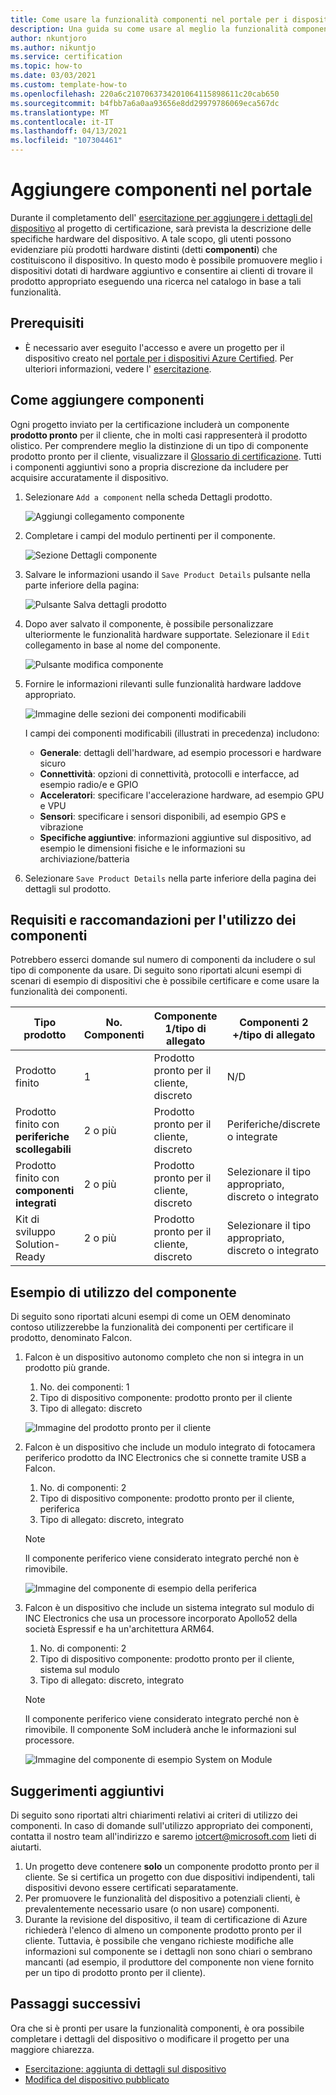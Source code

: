 ```yaml
---
title: Come usare la funzionalità componenti nel portale per i dispositivi Azure Certified
description: Una guida su come usare al meglio la funzionalità componenti della sezione dettagli dispositivo per descrivere in modo accurato il dispositivo
author: nkuntjoro
ms.author: nikuntjo
ms.service: certification
ms.topic: how-to
ms.date: 03/03/2021
ms.custom: template-how-to
ms.openlocfilehash: 220a6c2107063734201064115898611c20cab650
ms.sourcegitcommit: b4fbb7a6a0aa93656e8dd29979786069eca567dc
ms.translationtype: MT
ms.contentlocale: it-IT
ms.lasthandoff: 04/13/2021
ms.locfileid: "107304461"
---
```

# <a name="add-components-on-the-portal"></a>Aggiungere componenti nel portale

Durante il completamento dell' [esercitazione per aggiungere i dettagli del dispositivo](tutorial-02-adding-device-details.md) al progetto di certificazione, sarà prevista la descrizione delle specifiche hardware del dispositivo. A tale scopo, gli utenti possono evidenziare più prodotti hardware distinti (detti **componenti**) che costituiscono il dispositivo. In questo modo è possibile promuovere meglio i dispositivi dotati di hardware aggiuntivo e consentire ai clienti di trovare il prodotto appropriato eseguendo una ricerca nel catalogo in base a tali funzionalità.

## <a name="prerequisites"></a>Prerequisiti

- È necessario aver eseguito l'accesso e avere un progetto per il dispositivo creato nel [portale per i dispositivi Azure Certified](https://certify.azure.com). Per ulteriori informazioni, vedere l' [esercitazione](tutorial-01-creating-your-project.md).

## <a name="how-to-add-components"></a>Come aggiungere componenti

Ogni progetto inviato per la certificazione includerà un componente **prodotto pronto** per il cliente, che in molti casi rappresenterà il prodotto olistico. Per comprendere meglio la distinzione di un tipo di componente prodotto pronto per il cliente, visualizzare il [Glossario di certificazione](./resources-glossary.md). Tutti i componenti aggiuntivi sono a propria discrezione da includere per acquisire accuratamente il dispositivo.

1. Selezionare `Add a component` nella scheda Dettagli prodotto.

    ![Aggiungi collegamento componente](./media/images/add-a-component-link.png)

1. Completare i campi del modulo pertinenti per il componente.

    ![Sezione Dettagli componente](./media/images/component-details-section.png)

1. Salvare le informazioni usando il `Save Product Details` pulsante nella parte inferiore della pagina:  

    ![Pulsante Salva dettagli prodotto](./media/images/save-product-details-button.png)

1. Dopo aver salvato il componente, è possibile personalizzare ulteriormente le funzionalità hardware supportate. Selezionare il `Edit` collegamento in base al nome del componente.  

    ![Pulsante modifica componente](./media/images/component-edit.png)

1. Fornire le informazioni rilevanti sulle funzionalità hardware laddove appropriato.  

    ![Immagine delle sezioni dei componenti modificabili](./media/images/component-selection-area.png)  

    I campi dei componenti modificabili (illustrati in precedenza) includono:

    - **Generale**: dettagli dell'hardware, ad esempio processori e hardware sicuro
    - **Connettività**: opzioni di connettività, protocolli e interfacce, ad esempio radio/e e GPIO
    - **Acceleratori**: specificare l'accelerazione hardware, ad esempio GPU e VPU
    - **Sensori**: specificare i sensori disponibili, ad esempio GPS e vibrazione
    - **Specifiche aggiuntive**: informazioni aggiuntive sul dispositivo, ad esempio le dimensioni fisiche e le informazioni su archiviazione/batteria

1. Selezionare `Save Product Details` nella parte inferiore della pagina dei dettagli sul prodotto.

## <a name="component-use-requirements-and-recommendations"></a>Requisiti e raccomandazioni per l'utilizzo dei componenti

Potrebbero esserci domande sul numero di componenti da includere o sul tipo di componente da usare. Di seguito sono riportati alcuni esempi di scenari di esempio di dispositivi che è possibile certificare e come usare la funzionalità dei componenti.

| Tipo prodotto                                       | No. Componenti | Componente 1/tipo di allegato      | Componenti 2 +/tipo di allegato                    |
|----------------------------------------------------|------------|----------------------------------|--------------------------------------------------|
| Prodotto finito                                   | 1          | Prodotto pronto per il cliente, discreto | N/D                                              |
| Prodotto finito con **periferiche scollegabili** | 2 o più  | Prodotto pronto per il cliente, discreto | Periferiche/discrete o integrate              |
| Prodotto finito con **componenti integrati**  | 2 o più  | Prodotto pronto per il cliente, discreto | Selezionare il tipo appropriato, discreto o integrato |
| Kit di sviluppo Solution-Ready                             | 2 o più  | Prodotto pronto per il cliente, discreto | Selezionare il tipo appropriato, discreto o integrato |

## <a name="example-component-usage"></a>Esempio di utilizzo del componente

Di seguito sono riportati alcuni esempi di come un OEM denominato contoso utilizzerebbe la funzionalità dei componenti per certificare il prodotto, denominato Falcon.

1. Falcon è un dispositivo autonomo completo che non si integra in un prodotto più grande.
    1. No. dei componenti: 1
    1. Tipo di dispositivo componente: prodotto pronto per il cliente
    1. Tipo di allegato: discreto

     ![Immagine del prodotto pronto per il cliente](./media/images/customer-ready-product.png)

1. Falcon è un dispositivo che include un modulo integrato di fotocamera periferico prodotto da INC Electronics che si connette tramite USB a Falcon.
    1. No. di componenti: 2
    1. Tipo di dispositivo componente: prodotto pronto per il cliente, periferica
    1. Tipo di allegato: discreto, integrato
    
    > [!Note]
    > Il componente periferico viene considerato integrato perché non è rimovibile.

     ![Immagine del componente di esempio della periferica](./media/images/peripheral.png)

1. Falcon è un dispositivo che include un sistema integrato sul modulo di INC Electronics che usa un processore incorporato Apollo52 della società Espressif e ha un'architettura ARM64.
    1. No. di componenti: 2
    1. Tipo di dispositivo componente: prodotto pronto per il cliente, sistema sul modulo
    1. Tipo di allegato: discreto, integrato

    > [!Note]
    > Il componente periferico viene considerato integrato perché non è rimovibile. Il componente SoM includerà anche le informazioni sul processore.

     ![Immagine del componente di esempio System on Module ](./media/images/system-on-module.png)

## <a name="additional-tips"></a>Suggerimenti aggiuntivi

Di seguito sono riportati altri chiarimenti relativi ai criteri di utilizzo dei componenti. In caso di domande sull'utilizzo appropriato dei componenti, contatta il nostro team all'indirizzo e saremo [iotcert@microsoft.com](mailto:iotcert@microsoft.com) lieti di aiutarti.

1. Un progetto deve contenere **solo** un componente prodotto pronto per il cliente. Se si certifica un progetto con due dispositivi indipendenti, tali dispositivi devono essere certificati separatamente.
1. Per promuovere le funzionalità del dispositivo a potenziali clienti, è prevalentemente necessario usare (o non usare) componenti.
1. Durante la revisione del dispositivo, il team di certificazione di Azure richiederà l'elenco di almeno un componente prodotto pronto per il cliente. Tuttavia, è possibile che vengano richieste modifiche alle informazioni sul componente se i dettagli non sono chiari o sembrano mancanti (ad esempio, il produttore del componente non viene fornito per un tipo di prodotto pronto per il cliente).

## <a name="next-steps"></a>Passaggi successivi

Ora che si è pronti per usare la funzionalità componenti, è ora possibile completare i dettagli del dispositivo o modificare il progetto per una maggiore chiarezza.

- [Esercitazione: aggiunta di dettagli sul dispositivo](tutorial-02-adding-device-details.md)
- [Modifica del dispositivo pubblicato](how-to-edit-published-device.md)

